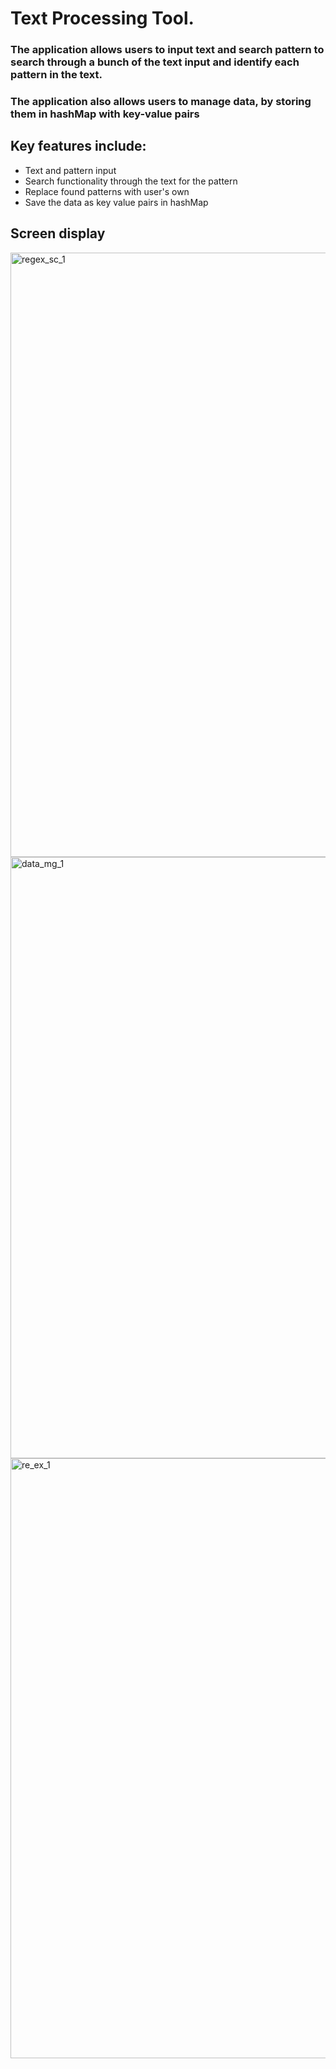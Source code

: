 # Text Processing Tool.
### The application allows users to input text and search pattern to search through a bunch of the  text input and identify each pattern in the text.
### The application also allows users to manage data, by storing them in hashMap with key-value pairs
## Key features include:
- Text and pattern input
- Search functionality through the text for the pattern
- Replace found patterns with user's own
- Save the data as key value pairs in hashMap

## Screen display
<img width="967" alt="regex_sc_1" src="https://github.com/user-attachments/assets/6086b290-d17a-4c3b-8d94-0a8ca77d8cdb">
<img width="962" alt="data_mg_1" src="https://github.com/user-attachments/assets/ba021f26-780d-4c30-852f-0b4db2836fe2">
<img width="960" alt="re_ex_1" src="https://github.com/user-attachments/assets/31b9b139-0a15-4fa7-ae27-9274b60afc71">

